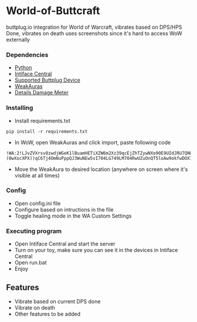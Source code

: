 # World-of-Buttcraft

buttplug.io integration for World of Warcraft, vibrates based on DPS/HPS Done, vibrates on death uses screenshots since it's hard to access WoW externally

### Dependencies

* [Python](https://www.python.org/downloads/release/python-3123/)
* [Intiface Central](https://github.com/intiface/intiface-central/releases)
* [Supported Buttplug Device](https://iostindex.com/?filter0Availability=Available,DIY&filter1Connection=Digital&filter2ButtplugSupport=4)
* [WeakAuras](https://www.curseforge.com/wow/addons/weakauras-2)
* [Details Damage Meter](https://www.curseforge.com/wow/addons/details)

### Installing

* Install requirements.txt
```
pip install -r requirements.txt
```

* In WoW, open WeakAuras and click import, paste following code
```
!WA:2!LJvZVXrsv8zwdjWGeK1lBuamHETiXZW6m2Xz39qcEjZhTZywNXo90E9UIdJRU7QNUw3tvDQQA)resa(c7joyUZbFdjo5)cqrRexBzHqIBiFH75paeVQ7E(UN8XYIis0s2t1V(vVQE)E)Qx9Qk)AZ2DwNzD(87YzHsFcfxTjJIpLyZOTyHCBC(QQ27Eoku6X4BgijmQ47VFv5rbyljRthF8k7Hp6Pcp2bT9WiWgDmoG4i9MH7GDrH(sVQuuxCWBzgRTwJeL06YCW8qbUowyVBvh4)bxRfyfHwJTAPrOcjg5OXC1QVvRtTdfswxt8HYGVWnKARMgAflvqdEiUAOqoQnMUF5HNgAspmnwd1dhld50bA6qeb(OJuMuJX1wybTYLh8v7qohtLnceXga7lW)NzP69Se1Pa835cpKd7GpDtxxbwoxUZquBaF3IrOsRA6nn1no3MX8bDOToGeG3n4kdWGTdCqsSvy8pReY9dwXtkde3DPL6qKEHwLTzDxAlpIpjOo2MzZwAhg335wm3BvnukT5ixjhfJIIpWqirCzHQekrEtRKr5Wl)767bsI9EyU2QAuIFHm8l4llpqoruxf3wvZfPaTc9JwJzVAiFFlK9EPbXDWO9QaAik3Ygr13hmTO4811nRS(gTABUETpQ9ovMFrnjpexsHGzzzdiWxXYIJ3NaatZWUwyErAy3KHWNzJ8vrVESgktQbFntEYY9J7kfbL(Wv1U9Yjpt0bWBfsoq5k7Y4DrYIZFJYl7cZwvhxkUFLuKI5F48A36wq3zHce4czpeF5n)hLT5hZwswI1kcMYRSRpJLasLuD2lK6WXodiRdHjkOtjAsGpHjwRpLiJvMP8Ir8TmxcTQ2c11RuFHHrNHSYoe6lNr2z9MlmjeKqcsjV6(Oab2XK0fd9OowIi(abe3P7OFS4YLY2a1rDrDgUVBdRHsewCb1KbZxyrTj6Tt8IMrTXszmPM0hhzv3ZN3ddsPxii9cZv9IxBU9w1RyQ3U(6T2AJkF68LgMXOwTg)(0wXocXPX))qC6Tj4OmNuPppQJ3WuNEw5vI704LG749LM704RwUZuOnQT5loAw9okfwDOX7byPrS0Idibo9PxPDySuTkz3T1aJNUBDwtbpId()AtHgdmE6u4ehw7KTM31Yf2Pw4v4yilENoyU4BFtEAZ)w0LIU(zj61wvIMbwH4N6afl46Acc4n03yR12EJOByPypsVleHwXkTfh7so0O1w6BSHHQInrHQHaP0kHmgD9d)gV7GsVI7sFxj(nTvbsHkoQB02q)b6nvX1kv3qV(cXoPA7L4kB0QT5dRwXCsc2qH1XZcKweYiG1i9nrH7wdkKc7pKr6reZqziwvRTATcVCt8bMXYkUC53FXPvRsPHtTmfFwV5yU8g6v(y9XD5VsCTSDjvvAz58Pf8KvEv10CtQ)rAksDpfDGVM9qne1F8bz88(tGvJvr3cJ62VCLYpYKzk7Gmr(7P3P6J2PxfVjnYhVTtFKmrOw911B9)Y4nmtAHtcJq5JG7Qb1eQL45APPYNCLr)Y3770VMfxMigO3S2MBRsRal9gjttQyOv9xdIdhaLF8QeguLR86BuiUMUH8WA(yeFeUMReqL7OjGJFsDeXoDC2LE7o2lnd4MWHvTqY(MRxo5kktu8olQ1BxNXcbzZBto25ZrVeGnB1E5r4xfKEQi(RcYNveySu7RtRfJKBWS3tDXbfl9smVhlzEwdd0U00Zjo6zetWvqysrfIaZmRiyXS2ZCXX2CyXHsVU4ilZnS9W27fDJJfbyF)1HJR2VmMwqHoKdpRDTkTmB3YSIHzV6HuEA01pjKMwS0vJU(8fke8MQ7bzFSzIWhYCW)PCpJqbUhf5)Xq5vaZ73)S9W4GkWOzlnqax07eeL0v1I(brZTw0LQszu85oaQQKfx7fpL7)umsGBjHqAhP3Lpw9MQsSO7vTlIqH(gDVOFA0QrF4LJ(zqZ3zCj8dtULO37hDgHMCdaWqCZZGM24KkQ3n4AKoughNEbDXs15CgxS7PQjbjwCbOqqbsQMKyVJpGXD2HJcoEN0gvDzu5fBzQ1crfAnrq)pGVFccC5tbaoPywXDVA0LohEvvsuholK64gDPtucadH5NL8tBb5j4B900xSz(m(ppF(8ZCrQK9jcILpE3EQJD6GdEZwpoeXXARf67RTJhrIpp9ZSymi)NpxWSs4aiTtUaTpjbAYFsSm1)M)g2bA9FRDcE1oOTeYP0UlZPTY539IeBG9DJVYTQv22CZG3kwikeilaeBVJ6wmnwJCi25zj2s1mw6Vj47LXqK0WqnsoNNCHEPxWx(NgR5NberI7rrV9PCMklP6KuvBUzt9uT75nzyD70gr3l46tZ7sElF0L4qSq99uOAeJ)1pnwws8yg45KulrLbxzno5jApke5aGesZ0m4hpTXYh3bzFu74BpYBKqYOUCVO85XV1JYf148(JA8Ps2CBZnwVPEWvgAchhzIE7G3zAZHao2MOiNZK2VKjqT(uTbdslGl(ddknnl5CeCGhIDBPhhd599DokJqqT(HalpmPJNSX9FVC5UFUC5FAVRQvh4WEv9zih3tcf42uiLe3ZsI8H1Jx1OBOVKuOQAHXvJ(LfmS9rcHQvvvMfvd(tG0iq(S34K(CtabUcyRkok2d2b78q0HEh33PSeX3tVfPBaJlxjK4CwPJQAD778y)wo0ZhzzYmxeWzDaxuKC5()K5Y9grfAC)h9R(x)JC5Yn(4qOENMCG048vFTGzHVxl1vHeLgQvsrFNG3T)E6aaP2YrBYBBwdg5pdYEg8dg6weMKCBjWDbiZ42LxU8kvFcJ1n)zd1byXn)OeFPXF(x)h)N)Hh)xMl472d9vAuNiqaFZXJNUyZWy9h0W8ujZont21Y)BzZtCwzNnRA0Fvq(ZC5WrEHS0aX)B9Sec4Akrkx3QvndD9Mgi)ap0mwqcvxsNRg9n3LtOkRI9Uy0Sgr)IZgNl2Znwh691M5V)KJ7nR390b5vE0ScR3V8TVt5vMD))6N8V)
```
* Move the WeakAura to desired location (anywhere on screen where it's visible at all times)

### Config

* Open config.ini file
* Configure based on intructions in the file
* Toggle healing mode in the WA Custom Settings


### Executing program

* Open Intiface Central and start the server
* Turn on your toy, make sure you can see it in the devices in Intiface Central
* Open run.bat
* Enjoy

## Features
- Vibrate based on current DPS done
- Vibrate on death
- Other features to be added
